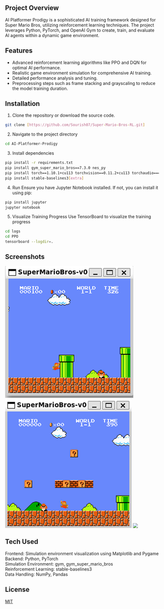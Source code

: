 ## Project Overview
AI Platformer Prodigy is a sophisticated AI training framework designed for Super Mario Bros, utilizing reinforcement learning techniques. The project leverages Python, PyTorch, and OpenAI Gym to create, train, and evaluate AI agents within a dynamic game environment.

## Features
* Advanced reinforcement learning algorithms like PPO and DQN for optimal AI performance.
* Realistic game environment simulation for comprehensive AI training.
* Detailed performance analysis and tuning.
* Preprocessing steps such as frame stacking and grayscaling to reduce the model training duration.

## Installation
1. Clone the repository or download the source code.
```bash
git clone [https://github.com/Sourish07/Super-Mario-Bros-RL.git]
```
2. Navigate to the project directory
```bash
cd AI-Platformer-Prodigy
```
3. Install dependencies
```bash
pip install -r requirements.txt
pip install gym_super_mario_bros==7.3.0 nes_py
pip install torch==1.10.1+cu113 torchvision==0.11.2+cu113 torchaudio===0.10.1+cu113 -f https://download.pytorch.org/whl/cu113/torch_stable.html
pip install stable-baselines3[extra]
```
4. Run
Ensure you have Jupyter Notebook installed. If not, you can install it using pip:
```bash
pip install jupyter
jupyter notebook
```
5. Visualize Training Progress
Use TensorBoard to visualize the training progress
```bash
cd logs
cd PPO
tensorboard --logdir=.
```

## Screenshots
<img src='images/sc1.png'>
<img src='images/sc2.png'>
<img src='images/sc3.gif'>

## Tech Used
Frontend: Simulation environment visualization using Matplotlib and Pygame  
Backend: Python, PyTorch  
Simulation Environment: gym, gym_super_mario_bros    
Reinforcement Learning: stable-baselines3  
Data Handling: NumPy, Pandas  

## License
[MIT](LICENSE)



